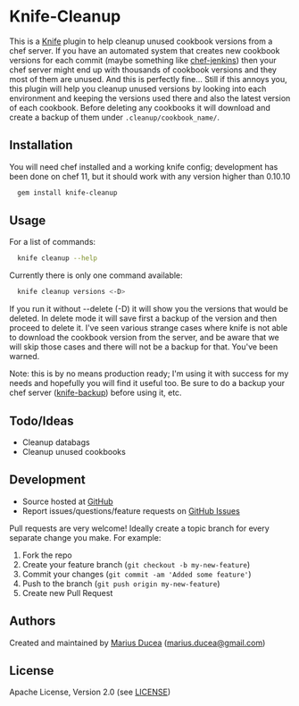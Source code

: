 Knife-Cleanup
===

This is a [Knife](http://wiki.opscode.com/display/chef/Knife) plugin to help cleanup unused cookbook versions from a chef server. If you have an automated system that creates new cookbook versions for each commit (maybe something like [chef-jenkins](https://github.com/mdxp/chef-jenkins)) then your chef server might end up with thousands of cookbook versions and they most of them are unused. And this is perfectly fine... Still if this annoys you, this plugin will help you cleanup unused versions by looking into each environment and keeping the versions used there and also the latest version of each cookbook. Before deleting any cookbooks it will download and create a backup of them under `.cleanup/cookbook_name/`.

## Installation

You will need chef installed and a working knife config; development has been done on chef 11, but it should work with any version higher than 0.10.10

```bash
  gem install knife-cleanup
```

## <a name="usage"></a> Usage

For a list of commands:

```bash
  knife cleanup --help
```

Currently there is only one command available:

```bash
  knife cleanup versions <-D>
```

If you run it without --delete (-D) it will show you the versions that would be deleted. In delete mode it will save first a backup of the version and then proceed to delete it. I've seen various strange cases where knife is not able to download the cookbook version from the server, and be aware that we will skip those cases and there will not be a backup for that. You've been warned. 

Note: this is by no means production ready; I'm using it with success for my needs and hopefully you will find it useful too. Be sure to do a backup your chef server ([knife-backup](https://github.com/mdxp/knife-backup)) before using it, etc. 

## Todo/Ideas

  * Cleanup databags
  * Cleanup unused cookbooks

## Development

* Source hosted at [GitHub][repo]
* Report issues/questions/feature requests on [GitHub Issues][issues]

Pull requests are very welcome! Ideally create a topic branch for every separate change you make. For example:

1. Fork the repo
2. Create your feature branch (`git checkout -b my-new-feature`)
3. Commit your changes (`git commit -am 'Added some feature'`)
4. Push to the branch (`git push origin my-new-feature`)
5. Create new Pull Request

## Authors

Created and maintained by [Marius Ducea][mdxp] (<marius.ducea@gmail.com>)

## License

Apache License, Version 2.0 (see [LICENSE][license])

[license]:      https://github.com/mdxp/knife-cleanup/blob/master/LICENSE
[mdxp]:         https://github.com/mdxp
[repo]:         https://github.com/mdxp/knife-cleanup
[issues]:       https://github.com/mdxp/knife-cleanup/issues
